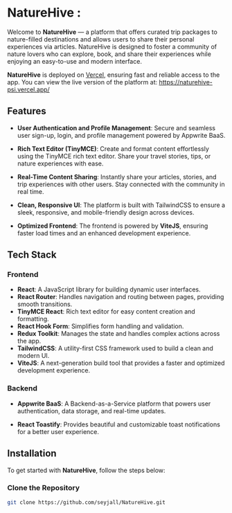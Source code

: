 # NatureHive : 

Welcome to **NatureHive** — a platform that offers curated trip packages to nature-filled destinations and allows users to share their personal experiences via articles. NatureHive is designed to foster a community of nature lovers who can explore, book, and share their experiences while enjoying an easy-to-use and modern interface.

**NatureHive** is deployed on [Vercel](https://vercel.com/), ensuring fast and reliable access to the app. You can view the live version of the platform at:
https://naturehive-psi.vercel.app/
## Features

- **User Authentication and Profile Management**: Secure and seamless user sign-up, login, and profile management powered by Appwrite BaaS.
  
- **Rich Text Editor (TinyMCE)**: Create and format content effortlessly using the TinyMCE rich text editor. Share your travel stories, tips, or nature experiences with ease.

- **Real-Time Content Sharing**: Instantly share your articles, stories, and trip experiences with other users. Stay connected with the community in real time.

- **Clean, Responsive UI**: The platform is built with TailwindCSS to ensure a sleek, responsive, and mobile-friendly design across devices.

- **Optimized Frontend**: The frontend is powered by **ViteJS**, ensuring faster load times and an enhanced development experience.

## Tech Stack

### Frontend

- **React**: A JavaScript library for building dynamic user interfaces.
- **React Router**: Handles navigation and routing between pages, providing smooth transitions.
- **TinyMCE React**: Rich text editor for easy content creation and formatting.
- **React Hook Form**: Simplifies form handling and validation.
- **Redux Toolkit**: Manages the state and handles complex actions across the app.
- **TailwindCSS**: A utility-first CSS framework used to build a clean and modern UI.
- **ViteJS**: A next-generation build tool that provides a faster and optimized development experience.

### Backend

- **Appwrite BaaS**: A Backend-as-a-Service platform that powers user authentication, data storage, and real-time updates.

- **React Toastify**: Provides beautiful and customizable toast notifications for a better user experience.

## Installation

To get started with **NatureHive**, follow the steps below:

### Clone the Repository
```bash
git clone https://github.com/seyjall/NatureHive.git

